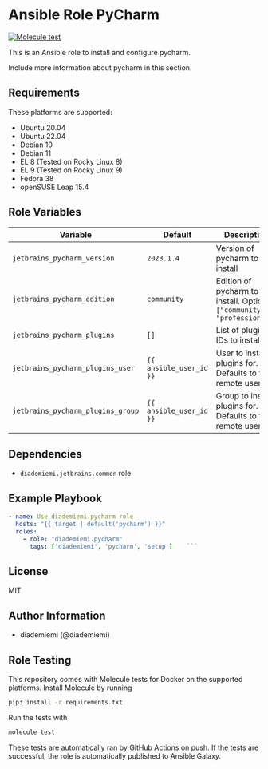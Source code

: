 Ansible Role PyCharm
=========

[![Molecule test](https://github.com/diademiemi/ansible_collection_diademiemi.jetbrains/actions/workflows/ansible-role-pycharm.yml/badge.svg)](https://github.com/diademiemi/ansible_collection_diademiemi.jetbrains/actions/workflows/ansible-role-pycharm.yml)

This is an Ansible role to install and configure pycharm.

Include more information about pycharm in this section.

Requirements
------------
These platforms are supported:
- Ubuntu 20.04
- Ubuntu 22.04
- Debian 10
- Debian 11
- EL 8 (Tested on Rocky Linux 8)
- EL 9 (Tested on Rocky Linux 9)
- Fedora 38
- openSUSE Leap 15.4

<!--
- List hardware requirements here  
-->

Role Variables
--------------

Variable | Default | Description
--- | --- | ---
`jetbrains_pycharm_version` | `2023.1.4` | Version of pycharm to install
`jetbrains_pycharm_edition` | `community` | Edition of pycharm to install. Options: `["community", "professional"]`
`jetbrains_pycharm_plugins` | `[]` | List of plugin IDs to install
`jetbrains_pycharm_plugins_user` | `{{ ansible_user_id }}` | User to install plugins for. Defaults to the remote user
`jetbrains_pycharm_plugins_group` | `{{ ansible_user_id }}` | Group to install plugins for. Defaults to the remote user
<!--
`variable` | `default` | Variable example
`long_variable` | See [defaults/main.yml](./defaults/main.yml) | Variable referring to defaults
`distro_specific_variable` | See [vars/debian.yml](./vars/debian.yml) | Variable referring to distro-specific variables
-->

Dependencies
------------
<!-- List dependencies on other roles or criteria -->
- `diademiemi.jetbrains.common` role


Example Playbook
----------------

```yaml
- name: Use diademiemi.pycharm role
  hosts: "{{ target | default('pycharm') }}"
  roles:
    - role: "diademiemi.pycharm"
      tags: ['diademiemi', 'pycharm', 'setup']    ```

```

License
-------

MIT

Author Information
------------------

- diademiemi (@diademiemi)

Role Testing
------------

This repository comes with Molecule tests for Docker on the supported platforms.
Install Molecule by running

```bash
pip3 install -r requirements.txt
```

Run the tests with

```bash
molecule test
```

These tests are automatically ran by GitHub Actions on push. If the tests are successful, the role is automatically published to Ansible Galaxy.
